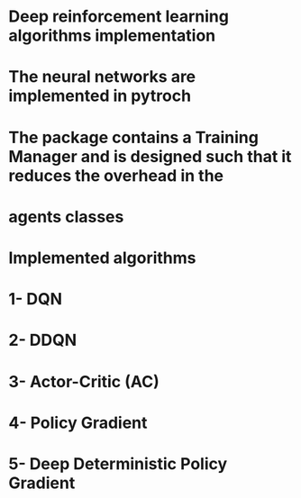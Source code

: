 # Deep reinforcement learning algorithms implementation
# The neural networks are implemented in pytroch

# The package contains a Training Manager and is designed such that it reduces the overhead in the 
# agents classes

# Implemented algorithms 
# 1- DQN 
# 2- DDQN
# 3- Actor-Critic (AC)
# 4- Policy Gradient
# 5- Deep Deterministic Policy Gradient

